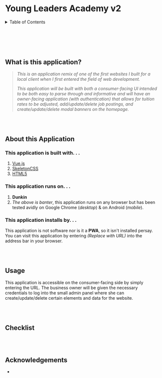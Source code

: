 # Young Leaders Academy v2

<details>
  <summary>Table of Contents</summary>
  
1. *What is this app?*
2. **About this App**
     * Built With. . .
     * Runs on. . .
     * Installs by. . .
3. **Usage**
4. **Checklist**
5. **Acknowledgements**

</details>

<br/><br/><br/><br/>

## What is this application?

> *This is an application remix of one of the first websites I built for a local client when I first entered the field of web development.*
>
> *This application will be built with both a consumer-facing UI intended to be both easy to parse through and informative and will have an owner-facing application (with authentication) that allows for tuition rates to be adjusted, add/update/delete job postings, and create/update/delete modal banners on the homepage.*

<br/><br/>

## About this Application

### This application is built with. . .

1. [Vue.js](https://vuejs.org/)
2. [SkeletonCSS](http://getskeleton.com/#intro)
3. [HTML5](https://html.com/html5/)

### This application runs on. . .

1. **Dunkin**
2. *The above is banter*, this application runs on any browser but has been tested avidly on Google Chrome (*desktop*) & on Android (*mobile*).

### This application installs by. . .

This application is not software nor is it a **PWA**, so it isn't installed persay. You can visit this application by entering *(Replace with URL)* into the address bar in your browser.

<br/><br/>

## Usage

This application is accessible on the consumer-facing side by simply entering the URL. The business owner will be given the necessary credentials to log into the small admin panel where she can create/update/delete certain elements and data for the website.

<br/><br/>

## Checklist

<br/><br/>

## Acknowledgements

* 